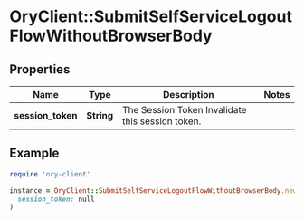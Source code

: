 # OryClient::SubmitSelfServiceLogoutFlowWithoutBrowserBody

## Properties

| Name | Type | Description | Notes |
| ---- | ---- | ----------- | ----- |
| **session_token** | **String** | The Session Token  Invalidate this session token. |  |

## Example

```ruby
require 'ory-client'

instance = OryClient::SubmitSelfServiceLogoutFlowWithoutBrowserBody.new(
  session_token: null
)
```

